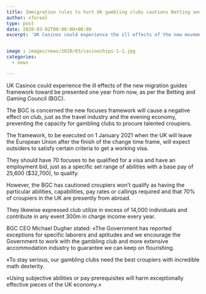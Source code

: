 ```yaml
---
title: Immigration rules to hurt UK gambling clubs cautions Betting and Gaming Council
author: xforeal 
type: post
date: 2020-03-02T00:00:00+00:00
excerpt: 'UK Casinos could experience the ill effects of the new movement guides framework toward be presented one year from now, as indicated by the Betting and Gaming Council (BGC) '


image : images/news/2020/03/casinochips-1-1.jpg
categories:
  - news

---
```

UK Casinos could experience the ill effects of the new migration guides framework toward be presented one year from now, as per the Betting and Gaming Council (BGC). 

The BGC is concerned the new focuses framework will cause a negative effect on club, just as the travel industry and the evening economy, preventing the capacity for gambling clubs to procure talented croupiers. 

The framework, to be executed on 1 January 2021 when the UK will leave the European Union after the finish of the change time frame, will expect outsiders to satisfy certain criteria to get a working visa. 

They should have 70 focuses to be qualified for a visa and have an employment bid, just as a specific set range of abilities with a base pay of 25,600 ($32,700), to qualify. 

However, the BGC has cautioned croupiers won&#8217;t qualify as having the particular abilities, capabilities, pay rates or callings required and that 70&percnt; of croupiers in the UK are presently from abroad. 

They likewise expressed club utilize in excess of 14,000 individuals and contribute in any event 300m in charge income every year. 

BGC CEO Michael Dugher stated: &#171;The Government has reported exceptions for specific laborers and aptitudes and we encourage the Government to work with the gambling club and more extensive accommodation industry to guarantee we can keep on flourishing. 

&#171;To stay serious, our gambling clubs need the best croupiers with incredible math dexterity. 

&#171;Using subjective abilities or pay prerequisites will harm exceptionally effective pieces of the UK economy.&#187;